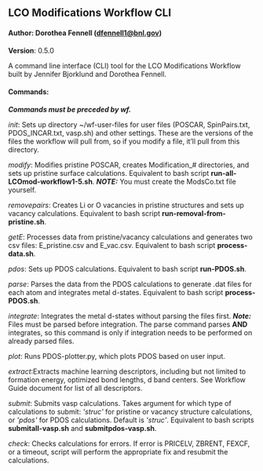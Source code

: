 ## LCO Modifications Workflow CLI
#### Author: Dorothea Fennell (dfennell1@bnl.gov)
**Version**: 0.5.0

A command line interface (CLI) tool for the LCO Modifications Workflow built by Jennifer Bjorklund and Dorothea Fennell.

#### Commands:
***Commands must be preceded by wf.***

*init*: Sets up directory ~/wf-user-files for user files (POSCAR, SpinPairs.txt, PDOS_INCAR.txt, vasp.sh) and other settings. These are the versions of the files the workflow will pull from, so if you modify a file, it’ll pull from this directory.

*modify*: Modifies pristine POSCAR, creates Modification_# directories, and sets up pristine surface calculations. Equivalent to bash script **run-all-LCOmod-workflow1-5.sh**. 
***NOTE:*** You must create the ModsCo.txt file yourself. 

*removepairs*: Creates Li or O vacancies in pristine structures and sets up vacancy calculations. Equivalent to bash script **run-removal-from-pristine.sh**.

*getE*: Processes data from pristine/vacancy calculations and generates two csv files: E_pristine.csv and E_vac.csv. Equivalent to bash script **process-data.sh**.

*pdos*: Sets up PDOS calculations. Equivalent to bash script **run-PDOS.sh**.

*parse*: Parses the data from the PDOS calculations to generate .dat files for each atom and integrates metal d-states. Equivalent to bash script **process-PDOS.sh**.

*integrate*: Integrates the metal d-states without parsing the files first. ***Note:*** Files must be parsed before integration. The parse command parses **AND** integrates, so this command is only if integration needs to be performed on already parsed files.

*plot*: Runs PDOS-plotter.py, which plots PDOS based on user input. 

*extract*:Extracts machine learning descriptors, including but not limited to formation energy, optimized bond lengths, d band centers. See Workflow Guide document for list of all descriptors.

*submit*: Submits vasp calculations. Takes argument for which type of calculations to submit: *'struc'* for pristine or vacancy structure calculations, or *'pdos'* for PDOS calculations. Default is *'struc'*. Equivalent to bash scripts **submitall-vasp.sh** and **submitpdos-vasp.sh**.

*check*: Checks calculations for errors. If error is PRICELV, ZBRENT, FEXCF, or a timeout, script will perform the appropriate fix and resubmit the calculations.